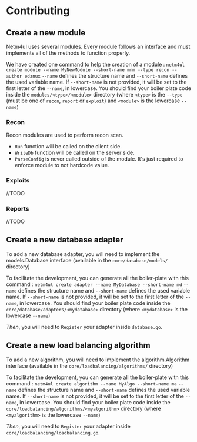 # Contributing

## Create a new module

Netm4ul uses several modules. Every module follows an interface and must implements all of the methods to function properly.

We have created one command to help the creation of a module : 
`netm4ul create module --name MyNewModule --short-name mnm --type recon --author edznux`
`--name` defines the structure name and `--short-name` defines the used variable name.
If `--short-name` is not provided, it will be set to the first letter of the `--name`, in lowercase.
You should find your boiler plate code inside the `modules/<type>/<module>` directory (where `<type>` is the `--type` (must be one of `recon`, `report` or `exploit`) and `<module>` is the lowercase `--name`)


### Recon

Recon modules are used to perform recon scan.
- `Run` function will be called on the client side.
- `WriteDb` function will be called on the server side.
- `ParseConfig` is never called outside of the module. It's just required to enforce module to not hardcode value.

### Exploits

//TODO 

### Reports

//TODO

## Create a new database adapter

To add a new database adapter, you will need to implement the models.Database interface (available in the `core/database/models/` directory)

To facilitate the development, you can generate all the boiler-plate with this command :
`netm4ul create adapter --name MyDatabase --short-name md`
`--name` defines the structure name and `--short-name` defines the used variable name.
If `--short-name` is not provided, it will be set to the first letter of the `--name`, in lowercase.
You should find your boiler plate code inside the `core/database/adapters/<mydatabase>` directory (where `<mydatabase>` is the lowercase `--name`)

*Then*, you will need to `Register` your adapter inside `database.go`.

## Create a new load balancing algorithm

To add a new algorithm, you will need to implement the algorithm.Algorithm interface (available in the `core/loadbalancing/algorithms/` directory)

To facilitate the development, you can generate all the boiler-plate with this command :
`netm4ul create algorithm --name MyAlgo --short-name ma`
`--name` defines the structure name and `--short-name` defines the used variable name.
If `--short-name` is not provided, it will be set to the first letter of the `--name`, in lowercase.
You should find your boiler plate code inside the `core/loadbalancing/algorithms/<myalgorithm>` directory (where `<myalgorithm>` is the lowercase `--name`)

*Then*, you will need to `Register` your adapter inside `core/loadbalancing/loadbalancing.go`.
